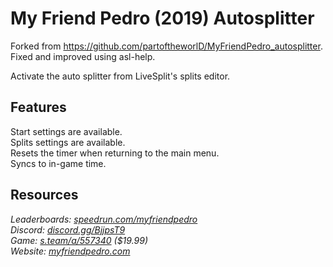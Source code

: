 # My Friend Pedro (2019) Autosplitter

Forked from https://github.com/partoftheworlD/MyFriendPedro_autosplitter. Fixed and improved using asl-help.

Activate the auto splitter from LiveSplit's splits editor.

## Features
Start settings are available.  
Splits settings are available.  
Resets the timer when returning to the main menu.  
Syncs to in-game time.

## Resources
*Leaderboards: [speedrun.com/myfriendpedro](https://speedrun.com/myfriendpedro)*  
*Discord: [discord.gg/BjjpsT9](https://discord.gg/BjjpsT9)*  
*Game: [s.team/a/557340](https://s.team/a/557340) ($19.99)*  
*Website: [myfriendpedro.com](https://myfriendpedro.com)*
